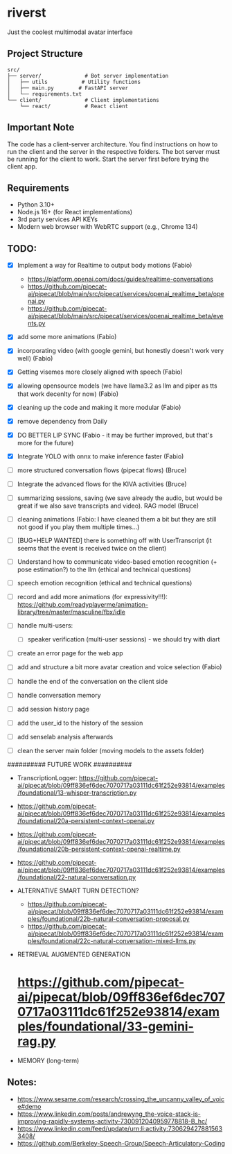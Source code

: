 # riverst
Just the coolest multimodal avatar interface 

## Project Structure

```
src/
├── server/              # Bot server implementation
│   ├── utils           # Utility functions
│   ├── main.py        # FastAPI server
│   └── requirements.txt
└── client/              # Client implementations
    └── react/           # React client
```

## Important Note

The code has a client-server architecture. You find instructions on how to run the client and the server in the respective folders. The bot server must be running for the client to work. Start the server first before trying the client app.

## Requirements

- Python 3.10+
- Node.js 16+ (for React implementations)
- 3rd party services API KEYs
- Modern web browser with WebRTC support (e.g., Chrome 134)


## TODO:
- [x] Implement a way for Realtime to output body motions (Fabio)
    - https://platform.openai.com/docs/guides/realtime-conversations
    - https://github.com/pipecat-ai/pipecat/blob/main/src/pipecat/services/openai_realtime_beta/openai.py
    - https://github.com/pipecat-ai/pipecat/blob/main/src/pipecat/services/openai_realtime_beta/events.py
- [x] add some more animations (Fabio)
- [x] incorporating video (with google gemini, but honestly doesn't work very well) (Fabio)
- [x] Getting visemes more closely aligned with speech (Fabio)
- [x] allowing opensource models (we have llama3.2 as llm and piper as tts that work decenlty for now) (Fabio)
- [x] cleaning up the code and making it more modular (Fabio)
- [x] remove dependency from Daily
- [x] DO BETTER LIP SYNC (Fabio - it may be further improved, but that's more for the future)
- [x] Integrate YOLO with onnx to make inference faster (Fabio)
- [ ] more structured conversation flows (pipecat flows) (Bruce)
- [ ] Integrate the advanced flows for the KIVA activities (Bruce)
- [ ] summarizing sessions, saving (we save already the audio, but would be great if we also save transcripts and video). RAG model (Bruce)
- [ ] cleaning animations (Fabio: I have cleaned them a bit but they are still not good if you play them multiple times...)
- [ ] [BUG+HELP WANTED] there is something off with UserTranscript (it seems that the event is received twice on the client)
- [ ] Understand how to communicate video-based emotion recognition (+ pose estimation?) to the llm (ethical and technical questions)
- [ ] speech emotion recognition (ethical and technical questions)
- [ ] record and add more animations (for expressivity!!!): https://github.com/readyplayerme/animation-library/tree/master/masculine/fbx/idle
- [ ] handle multi-users:
    - [ ] speaker verification (multi-user sessions) - we should try with diart
- [ ] create an error page for the web app
- [ ] add and structure a bit more avatar creation and voice selection (Fabio)
- [ ] handle the end of the conversation on the client side
- [ ] handle conversation memory
- [ ] add session history page
- [ ] add the user_id to the history of the session
- [ ] add senselab analysis afterwards
- [ ] clean the server main folder (moving models to the assets folder)
        

########## FUTURE WORK ##########
- TranscriptionLogger: https://github.com/pipecat-ai/pipecat/blob/09ff836ef6dec7070717a03111dc61f252e93814/examples/foundational/13-whisper-transcription.py
 - https://github.com/pipecat-ai/pipecat/blob/09ff836ef6dec7070717a03111dc61f252e93814/examples/foundational/20a-persistent-context-openai.py
 - https://github.com/pipecat-ai/pipecat/blob/09ff836ef6dec7070717a03111dc61f252e93814/examples/foundational/20b-persistent-context-openai-realtime.py
 - https://github.com/pipecat-ai/pipecat/blob/09ff836ef6dec7070717a03111dc61f252e93814/examples/foundational/22-natural-conversation.py

- ALTERNATIVE SMART TURN DETECTION? 
    - https://github.com/pipecat-ai/pipecat/blob/09ff836ef6dec7070717a03111dc61f252e93814/examples/foundational/22b-natural-conversation-proposal.py
    - https://github.com/pipecat-ai/pipecat/blob/09ff836ef6dec7070717a03111dc61f252e93814/examples/foundational/22c-natural-conversation-mixed-llms.py
- RETRIEVAL AUGMENTED GENERATION
    # https://github.com/pipecat-ai/pipecat/blob/09ff836ef6dec7070717a03111dc61f252e93814/examples/foundational/33-gemini-rag.py
- MEMORY (long-term)

## Notes:
- https://www.sesame.com/research/crossing_the_uncanny_valley_of_voice#demo
- https://www.linkedin.com/posts/andrewyng_the-voice-stack-is-improving-rapidly-systems-activity-7300912040959778818-B_hc/
- https://www.linkedin.com/feed/update/urn:li:activity:7306294278815633408/
- https://github.com/Berkeley-Speech-Group/Speech-Articulatory-Coding
